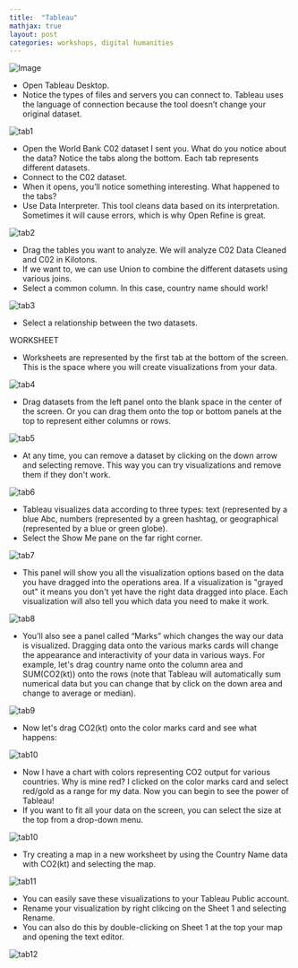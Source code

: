 ```yaml
---
title:  "Tableau"
mathjax: true
layout: post
categories: workshops, digital humanities
---
```


![Image](https://logos-world.net/wp-content/uploads/2021/10/Tableau-Emblem.png)

*	Open Tableau Desktop.
*	Notice the types of files and servers you can connect to. Tableau uses the language of connection because the tool doesn’t change your original dataset.

![tab1](https://user-images.githubusercontent.com/22083340/156593639-db489df1-bec8-4270-8711-a6faa222d0c5.png)

* Open the World Bank C02 dataset I sent you. What do you notice about the data? Notice the tabs along the bottom. Each tab represents different datasets. 
*	Connect to the C02 dataset.
*	When it opens, you’ll notice something interesting. What happened to the tabs?
* Use Data Interpreter. This tool cleans data based on its interpretation. Sometimes it will cause errors, which is why Open Refine is great.

![tab2](https://user-images.githubusercontent.com/22083340/156594233-82234fc9-ff8f-4fcb-addb-a9a96998f437.png)

* Drag the tables you want to analyze. We will analyze C02 Data Cleaned and C02 in Kilotons.
* If we want to, we can use Union to combine the different datasets using various joins.
* Select a common column. In this case, country name should work! 

![tab3](https://user-images.githubusercontent.com/22083340/156595258-c703e3dc-6aba-4239-8297-9248d821c2c7.png)

* Select a relationship between the two datasets.

WORKSHEET
* Worksheets are represented by the first tab at the bottom of the screen. This is the space where you will create visualizations from your data.

![tab4](https://user-images.githubusercontent.com/22083340/156596126-c8c9a2e6-6c87-4615-8daf-8cb95d487bdc.png)

* Drag  datasets from the left panel onto the blank space in the center of the screen. Or you can drag them onto the top or bottom panels at the top to represent either columns or rows.

![tab5](https://user-images.githubusercontent.com/22083340/156602074-1e477c3c-9e22-4bcb-8176-b8eafffbbda9.png)

* At any time, you can remove a dataset by clicking on the down arrow and selecting remove. This way you can try visualizations and remove them if they don't work.

![tab6](https://user-images.githubusercontent.com/22083340/156602388-051cbb4c-560c-4261-bd66-7b42c1b0761c.png)

* Tableau visualizes data according to three types: text (represented by a blue Abc, numbers (represented by a green hashtag, or geographical (represented by a blue or green globe). 
* Select the Show Me pane on the far right corner.  

![tab7](https://user-images.githubusercontent.com/22083340/156602845-f39f6b7a-bb89-43fd-b39e-ddd5f1e02611.png)

* This panel will show you all the visualization options based on the data you have dragged into the operations area. If a visualization is "grayed out" it means you don't yet have the right data dragged into place. Each visualization will also tell you which data you need to make it work.

![tab8](https://user-images.githubusercontent.com/22083340/156603285-4b6cd16b-3f19-42a0-b674-e603ef81285e.png)

* You’ll also see a panel called “Marks” which changes the way our data is visualized. Dragging data onto the various marks cards will change the appearance and interactivity of your data in various ways. For example, let's drag country name onto the column area and SUM(CO2(kt)) onto the rows (note that Tableau will automatically sum numerical data but you can change that by click on the down area and change to average or median).

![tab9](https://user-images.githubusercontent.com/22083340/156603934-0c530fd3-e8bc-45b8-8e1b-572f56d3b358.png)

* Now let's drag CO2(kt) onto the color marks card and see what happens:

![tab10](https://user-images.githubusercontent.com/22083340/156604296-0416eb18-03f3-44a4-bc40-6b15746564a0.png)

* Now I have a chart with colors representing CO2 output for various countries. Why is mine red? I clicked on the color marks card and select red/gold as a range for my data. Now you can begin to see the power of Tableau!
* If you want to fit all your data on the screen, you can select the size at the top from a drop-down menu.

![tab10](https://user-images.githubusercontent.com/22083340/156604760-1bfae4de-e9a3-4922-a0b8-c603b7b4b520.png)

* Try creating a map in a new worksheet by using the Country Name data with CO2(kt) and selecting the map.

![tab11](https://user-images.githubusercontent.com/22083340/156605294-60ceb515-aaa2-40a3-9509-460909f85e09.png)

* You can easily save these visualizations to your Tableau Public account. 
* Rename your visualization by right clikcing on the Sheet 1 and selecting Rename.
* You can also do this by double-clicking on Sheet 1 at the top your map and opening the text editor.

![tab12](https://user-images.githubusercontent.com/22083340/156605778-98317fc8-1747-4745-b1af-80664e2e6573.png)
